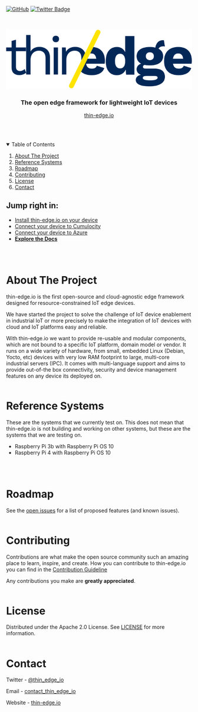[![GitHub](https://img.shields.io/github/license/thin-edge/thin-edge.io)](LICENSE.txt)
[![Twitter Badge](https://img.shields.io/twitter/follow/thin_edge_io?style=social)](https://twitter.com/thin_edge_io)



<!-- PROJECT LOGO -->
<br />
<p align="center">
  <a href="thin-edge.io">
    <img src="images/thin-edge-logo.png" alt="Logo">
  </a>

  <h3 align="center">The open edge framework for lightweight IoT devices</h3>
  <p align="center"><a href="thin-edge.io">thin-edge.io</a></p>
  <br />
  <br />
</p>



<!-- TABLE OF CONTENTS -->
<details open="open">
  <summary>Table of Contents</summary>
  <ol>
    <li><a href="#about-the-project">About The Project</a></li>
    <li><a href="#reference-systems">Reference Systems</a></li>
    <li><a href="#roadmap">Roadmap</a></li>
    <li><a href="#contributing">Contributing</a></li>
    <li><a href="#license">License</a></li>
    <li><a href="#contact">Contact</a></li>
  </ol>
</details>

## Jump right in:
* [Install thin-edge.io on your device](docs/src/howto-guides/002_installation.md)
* [Connect your device to Cumulocity](docs/src/tutorials/connect-c8y.md)
* [Connect your device to Azure](docs/src/tutorials/connect-azure.md)
* [**Explore the Docs**](docs/src/SUMMARY.md)
<br/>
<br/>


<!-- ABOUT THE PROJECT -->
# About The Project

thin-edge.io is the first open-source and cloud-agnostic edge framework designed for resource-constrained IoT edge devices.  

We have started the project to solve the challenge of IoT device enablement in industrial IoT or more precisely to make the integration of IoT devices with cloud and IoT platforms easy and reliable.  

With thin-edge.io we want to provide re-usable and modular components, which are not bound to a specific IoT platform, domain model or vendor. It runs on a wide variety of hardware, from small, embedded Linux (Debian, Yocto, etc) devices with very low RAM footprint to large, multi-core industrial servers (IPC). It comes with multi-language support and aims to provide out-of-the box connectivity, security and device management features on any device its deployed on.
<br/>
<br/>


<!-- REFERENCESYSTEMS -->

# Reference Systems
These are the systems that we currently test on. This does not mean that thin-edge.io is not building and working on other systems, but these are the systems that we are testing on.


* Raspberry Pi 3b with Raspberry Pi OS 10
* Raspberry Pi 4 with Raspberry Pi OS 10
<br/>
<br/>

<!-- ROADMAP -->
# Roadmap

See the [open issues](hhttps://github.com/thin-edge/thin-edge.io/issues) for a list of proposed features (and known issues).
<br/>
<br/>

<!-- CONTRIBUTING -->
# Contributing
Contributions are what make the open source community such an amazing place to learn, inspire, and create.
How you can contribute to thin-edge.io you can find in the [Contribution Guideline](CONTRIBUTING.md)

Any contributions you make are **greatly appreciated**.
<br/>
<br/>

<!-- LICENSE -->
# License

Distributed under the Apache 2.0 License. See [LICENSE](LICENSE.txt) for more information.
<br/>
<br/>

<!-- CONTACT -->
# Contact

Twitter - [@thin_edge_io](https://twitter.com/thin_edge_io)

Email - [contact_thin_edge_io](mailto:info@thin-edge.io)

Website - [thin-edge.io](https://thin-edge.io)